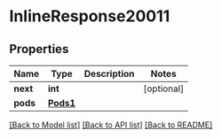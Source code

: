 # InlineResponse20011

## Properties
Name | Type | Description | Notes
------------ | ------------- | ------------- | -------------
**next** | **int** |  | [optional] 
**pods** | [**Pods1**](Pods1.md) |  | 

[[Back to Model list]](../README.md#documentation-for-models) [[Back to API list]](../README.md#documentation-for-api-endpoints) [[Back to README]](../README.md)

